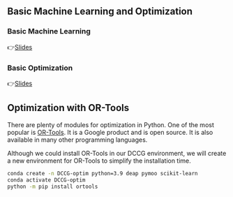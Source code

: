 ## Basic Machine Learning and Optimization

### Basic Machine Learning
👉[Slides](https://app.rccn.dev/slidev/DCCG-09)

### Basic Optimization
👉[Slides](https://app.rccn.dev/slidev/DCCG-09)

## Optimization with OR-Tools
There are plenty of modules for optimization in Python. One of the most popular is [OR-Tools](https://developers.google.com/optimization). It is a Google product and is open source. It is also available in many other programming languages.

Although we could install OR-Tools in our DCCG environment, we will create a new environment for OR-Tools to simplify the installation time. 

```bash
conda create -n DCCG-optim python=3.9 deap pymoo scikit-learn
conda activate DCCG-optim
python -m pip install ortools
```
